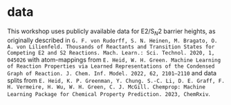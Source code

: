 # data
This workshop uses publicly available data for E2/S$_N$2 barrier heights, as originally described in  ```G. F. von Rudorff, S. N. Heinen, M. Bragato, O. A. von Lilienfeld. Thousands of Reactants and Transition States for Competing E2 and S2 Reactions. Mach. Learn.: Sci. Technol. 2020, 1, 045026``` with atom-mappings from ```E. Heid, W. H. Green. Machine Learning of Reaction Properties via Learned Representations of the Condensed Graph of Reaction. J. Chem. Inf. Model. 2022, 62, 2101–2110``` and data splits from ```E. Heid, K. P. Greenman, Y. Chung. S.-C. Li, D. E. Graff, F. H. Vermeire, H. Wu, W. H. Green, C. J. McGill. Chemprop: Machine Learning Package for Chemical Property Prediction. 2023, ChemRxiv```.
